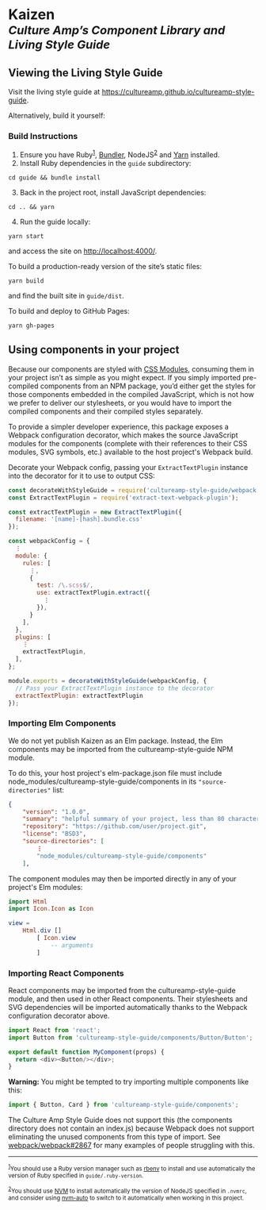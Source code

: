 # Kaizen<br><sub>*Culture Amp’s Component Library and Living Style Guide*</sub>

## Viewing the Living Style Guide

Visit the living style guide at <https://cultureamp.github.io/cultureamp-style-guide>.

Alternatively, build it yourself:

### Build Instructions

1.  Ensure you have Ruby<sup id="fn1">[1](#ruby)</sup>, [Bundler][bundler], NodeJS<sup id="fn2">[2](#nodejs)</sup> and [Yarn][yarn] installed.
2.  Install Ruby dependencies in the `guide` subdirectory:
```
cd guide && bundle install
```
3.  Back in the project root, install JavaScript dependencies:
```
cd .. && yarn
```
4.  Run the guide locally:
```
yarn start
```
and access the site on <http://localhost:4000/>.

  To build a production-ready version of the site’s static files:
```
yarn build
```
and find the built site in `guide/dist`.

  To build and deploy to GitHub Pages:
```
yarn gh-pages
```

## Using components in your project

Because our components are styled with [CSS Modules][css-modules], consuming them in your project isn’t as simple as you might expect. If you simply imported pre-compiled components from an NPM package, you’d either get the styles for those components embedded in the compiled JavaScript, which is not how we prefer to deliver our stylesheets, or you would have to import the compiled components and their compiled styles separately.

To provide a simpler developer experience, this package exposes a Webpack configuration decorator, which makes the source JavaScript modules for the components (complete with their references to their CSS modules, SVG symbols, etc.) available to the host project's Webpack build.

Decorate your Webpack config, passing your `ExtractTextPlugin` instance into the decorator for it to use to output CSS:

```js
const decorateWithStyleGuide = require('cultureamp-style-guide/webpack');
const ExtractTextPlugin = require('extract-text-webpack-plugin');

const extractTextPlugin = new ExtractTextPlugin({
  filename: '[name]-[hash].bundle.css'
});

const webpackConfig = {
  ⋮
  module: {
    rules: [
      ⋮,
      {
        test: /\.scss$/,
        use: extractTextPlugin.extract({
          ⋮
        }),
      }
    ],
  },
  plugins: [
    ⋮
    extractTextPlugin,
  ],
};

module.exports = decorateWithStyleGuide(webpackConfig, {
  // Pass your ExtractTextPlugin instance to the decorator
  extractTextPlugin: extractTextPlugin
});
```

### Importing Elm Components

We do not yet publish Kaizen as an Elm package. Instead, the Elm components may
be imported from the cultureamp-style-guide NPM module.

To do this, your host project's elm-package.json file must include
node_modules/cultureamp-style-guide/components in its `"source-directories"`
list:

```json
{
    "version": "1.0.0",
    "summary": "helpful summary of your project, less than 80 characters",
    "repository": "https://github.com/user/project.git",
    "license": "BSD3",
    "source-directories": [
        ⋮
        "node_modules/cultureamp-style-guide/components"
    ],
```

The component modules may then be imported directly in any of your project's Elm
modules:

```elm
import Html
import Icon.Icon as Icon

view =
    Html.div []
        [ Icon.view
            -- arguments
        ]
```

### Importing React Components

React components may be imported from the cultureamp-style-guide module, and
then used in other React components. Their stylesheets and SVG dependencies will
be imported automatically thanks to the Webpack configuration decorator above.

```js
import React from 'react';
import Button from 'cultureamp-style-guide/components/Button/Button';

export default function MyComponent(props) {
  return <div><Button/></div>;
}
```

**Warning:** You might be tempted to try importing multiple components like this:

```js
import { Button, Card } from 'cultureamp-style-guide/components';
```

The Culture Amp Style Guide does not support this (the components directory does
not contain an index.js) because Webpack does not support eliminating the unused
components from this type of import. See
[webpack/webpack#2867](https://github.com/webpack/webpack/issues/2867) for
many examples of people struggling with this.

---

<small><sup id="ruby">[1](#fn1)</sup>You should use a Ruby version manager such as [rbenv][rbenv] to install and use automatically the version of Ruby specified in `guide/.ruby-version`.</small>

<small><sup id="nodejs">[2](#fn2)</sup>You should use [NVM][nvm] to install automatically the version of NodeJS specified in `.nvmrc`, and consider using [nvm-auto][nvm-auto] to switch to it automatically when working in this project.</small>

[bundler]: https://bundler.io/
[css-modules]: https://github.com/css-modules/css-modules
[nvm]: http://nvm.sh/
[nvm-auto]: https://github.com/jsdf/nvm_auto
[rbenv]: https://github.com/rbenv/rbenv
[yarn]: https://yarnpkg.com/
